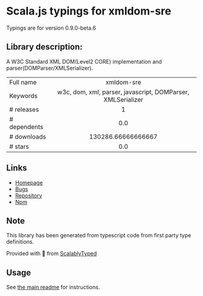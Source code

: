 
# Scala.js typings for xmldom-sre

Typings are for version 0.9.0-beta.6

## Library description:
A W3C Standard XML DOM(Level2 CORE) implementation and parser(DOMParser/XMLSerializer).

|                    |                 |
| ------------------ | :-------------: |
| Full name          | xmldom-sre |
| Keywords           | w3c, dom, xml, parser, javascript, DOMParser, XMLSerializer |
| # releases         | 1 |
| # dependents       | 0.0 |
| # downloads        | 130286.66666666667 |
| # stars            | 0.0 |

## Links
- [Homepage](https://github.com/zorkow/xmldom)
- [Bugs](https://github.com/jindw/xmldom/issues)
- [Repository](https://github.com/zorkow/xmldom)
- [Npm](https://www.npmjs.com/package/xmldom-sre)
    


## Note
This library has been generated from typescript code from first party type definitions.

Provided with :purple_heart: from [ScalablyTyped](https://github.com/oyvindberg/ScalablyTyped)

## Usage
See [the main readme](../../readme.md) for instructions.


